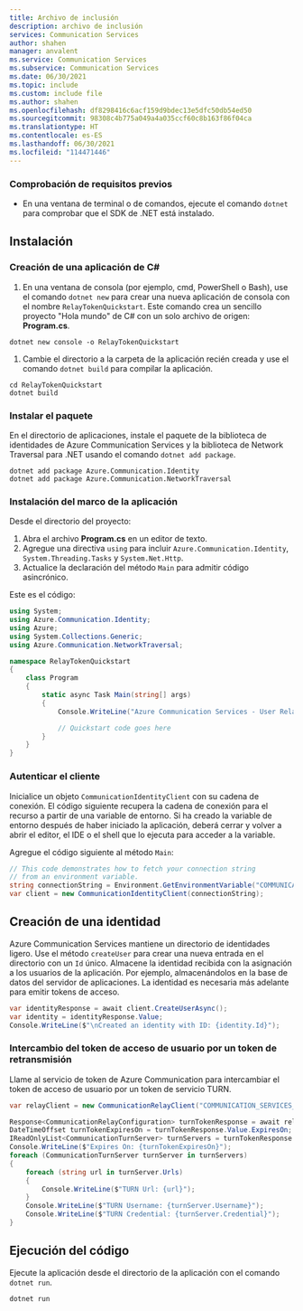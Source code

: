 ```yaml
---
title: Archivo de inclusión
description: archivo de inclusión
services: Communication Services
author: shahen
manager: anvalent
ms.service: Communication Services
ms.subservice: Communication Services
ms.date: 06/30/2021
ms.topic: include
ms.custom: include file
ms.author: shahen
ms.openlocfilehash: df8298416c6acf159d9bdec13e5dfc50db54ed50
ms.sourcegitcommit: 98308c4b775a049a4a035ccf60c8b163f86f04ca
ms.translationtype: HT
ms.contentlocale: es-ES
ms.lasthandoff: 06/30/2021
ms.locfileid: "114471446"
---
```

### <a name="prerequisite-check"></a>Comprobación de requisitos previos

- En una ventana de terminal o de comandos, ejecute el comando `dotnet` para comprobar que el SDK de .NET está instalado.

## <a name="setting-up"></a>Instalación

### <a name="create-a-new-c-application"></a>Creación de una aplicación de C#

1. En una ventana de consola (por ejemplo, cmd, PowerShell o Bash), use el comando `dotnet new` para crear una nueva aplicación de consola con el nombre `RelayTokenQuickstart`. Este comando crea un sencillo proyecto "Hola mundo" de C# con un solo archivo de origen: **Program.cs**.

```console
dotnet new console -o RelayTokenQuickstart
```

1. Cambie el directorio a la carpeta de la aplicación recién creada y use el comando `dotnet build` para compilar la aplicación.

```console
cd RelayTokenQuickstart
dotnet build
```

### <a name="install-the-package"></a>Instalar el paquete

En el directorio de aplicaciones, instale el paquete de la biblioteca de identidades de Azure Communication Services y la biblioteca de Network Traversal para .NET usando el comando `dotnet add package`.

```console
dotnet add package Azure.Communication.Identity
dotnet add package Azure.Communication.NetworkTraversal
```

### <a name="set-up-the-app-framework"></a>Instalación del marco de la aplicación

Desde el directorio del proyecto:

1. Abra el archivo **Program.cs** en un editor de texto.
2. Agregue una directiva `using` para incluir `Azure.Communication.Identity`, `System.Threading.Tasks` y `System.Net.Http`.
3. Actualice la declaración del método `Main` para admitir código asincrónico.

Este es el código:

```csharp
using System;
using Azure.Communication.Identity;
using Azure;
using System.Collections.Generic;
using Azure.Communication.NetworkTraversal;

namespace RelayTokenQuickstart
{
    class Program
    {
        static async Task Main(string[] args)
        {
            Console.WriteLine("Azure Communication Services - User Relay Token Quickstart");

            // Quickstart code goes here
        }
    }
}
```

### <a name="authenticate-the-client"></a>Autenticar el cliente

Inicialice un objeto `CommunicationIdentityClient` con su cadena de conexión. El código siguiente recupera la cadena de conexión para el recurso a partir de una variable de entorno. Si ha creado la variable de entorno después de haber iniciado la aplicación, deberá cerrar y volver a abrir el editor, el IDE o el shell que lo ejecuta para acceder a la variable.

Agregue el código siguiente al método `Main`:

```csharp
// This code demonstrates how to fetch your connection string
// from an environment variable.
string connectionString = Environment.GetEnvironmentVariable("COMMUNICATION_SERVICES_CONNECTION_STRING");
var client = new CommunicationIdentityClient(connectionString);
```

## <a name="create-an-identity"></a>Creación de una identidad

Azure Communication Services mantiene un directorio de identidades ligero. Use el método `createUser` para crear una nueva entrada en el directorio con un `Id` único. Almacene la identidad recibida con la asignación a los usuarios de la aplicación. Por ejemplo, almacenándolos en la base de datos del servidor de aplicaciones. La identidad es necesaria más adelante para emitir tokens de acceso.

```csharp
var identityResponse = await client.CreateUserAsync();
var identity = identityResponse.Value;
Console.WriteLine($"\nCreated an identity with ID: {identity.Id}");
```

### <a name="exchange-the-user-access-token-for-a-relay-token"></a>Intercambio del token de acceso de usuario por un token de retransmisión

Llame al servicio de token de Azure Communication para intercambiar el token de acceso de usuario por un token de servicio TURN.

```csharp
var relayClient = new CommunicationRelayClient("COMMUNICATION_SERVICES_CONNECTION_STRING");

Response<CommunicationRelayConfiguration> turnTokenResponse = await relayClient.GetRelayConfigurationAsync(identity);
DateTimeOffset turnTokenExpiresOn = turnTokenResponse.Value.ExpiresOn;
IReadOnlyList<CommunicationTurnServer> turnServers = turnTokenResponse.Value.TurnServers;
Console.WriteLine($"Expires On: {turnTokenExpiresOn}");
foreach (CommunicationTurnServer turnServer in turnServers)
{
    foreach (string url in turnServer.Urls)
    {
        Console.WriteLine($"TURN Url: {url}");
    }
    Console.WriteLine($"TURN Username: {turnServer.Username}");
    Console.WriteLine($"TURN Credential: {turnServer.Credential}");
}
```

## <a name="run-the-code"></a>Ejecución del código

Ejecute la aplicación desde el directorio de la aplicación con el comando `dotnet run`.

```console
dotnet run
```
